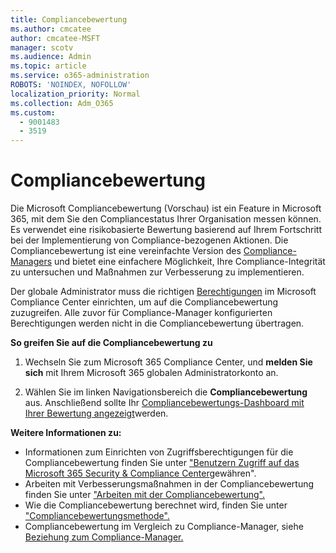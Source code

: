 ```yaml
---
title: Compliancebewertung
ms.author: cmcatee
author: cmcatee-MSFT
manager: scotv
ms.audience: Admin
ms.topic: article
ms.service: o365-administration
ROBOTS: 'NOINDEX, NOFOLLOW'
localization_priority: Normal
ms.collection: Adm_O365
ms.custom:
  - 9001483
  - 3519
---
```


# <a name="compliance-score"></a>Compliancebewertung

Die Microsoft Compliancebewertung (Vorschau) ist ein Feature in Microsoft 365, mit dem Sie den Compliancestatus Ihrer Organisation messen können. Es verwendet eine risikobasierte Bewertung basierend auf Ihrem Fortschritt bei der Implementierung von Compliance-bezogenen Aktionen.   Die Compliancebewertung ist eine vereinfachte Version des [Compliance-Managers](https://docs.microsoft.com/microsoft-365/compliance/compliance-manager-overview) und bietet eine einfachere Möglichkeit, Ihre Compliance-Integrität zu untersuchen und Maßnahmen zur Verbesserung zu implementieren. 

Der globale Administrator muss die richtigen [Berechtigungen](https://docs.microsoft.com/microsoft-365/security/office-365-security/permissions-in-the-security-and-compliance-center) im Microsoft Compliance Center einrichten, um auf die Compliancebewertung zuzugreifen.  Alle zuvor für Compliance-Manager konfigurierten Berechtigungen werden nicht in die Compliancebewertung übertragen.

**So greifen Sie auf die Compliancebewertung zu**

1. Wechseln Sie zum Microsoft 365 Compliance Center, und **melden Sie sich** mit Ihrem Microsoft 365 globalen Administratorkonto an.

2. Wählen Sie im linken Navigationsbereich die **Compliancebewertung** aus. Anschließend sollte Ihr [Compliancebewertungs-Dashboard mit Ihrer Bewertung angezeigt](https://docs.microsoft.com/microsoft-365/compliance/compliance-score-setup#understand-the-compliance-score-dashboard)werden.
 

**Weitere Informationen zu:**

- Informationen zum Einrichten von Zugriffsberechtigungen für die Compliancebewertung finden Sie unter ["Benutzern Zugriff auf das Microsoft 365 Security & Compliance Center](https://docs.microsoft.com/microsoft-365/security/office-365-security/grant-access-to-the-security-and-compliance-center)gewähren".
- Arbeiten mit Verbesserungsmaßnahmen in der Compliancebewertung finden Sie unter ["Arbeiten mit der Compliancebewertung".](https://docs.microsoft.com/microsoft-365/compliance/working-with-compliance-score)
- Wie die Compliancebewertung berechnet wird, finden Sie unter ["Compliancebewertungsmethode".](https://docs.microsoft.com/microsoft-365/compliance/compliance-score-methodology)
- Compliancebewertung im Vergleich zu Compliance-Manager, siehe [Beziehung zum Compliance-Manager.](https://docs.microsoft.com/microsoft-365/compliance/compliance-score#relationship-to-compliance-manager)

